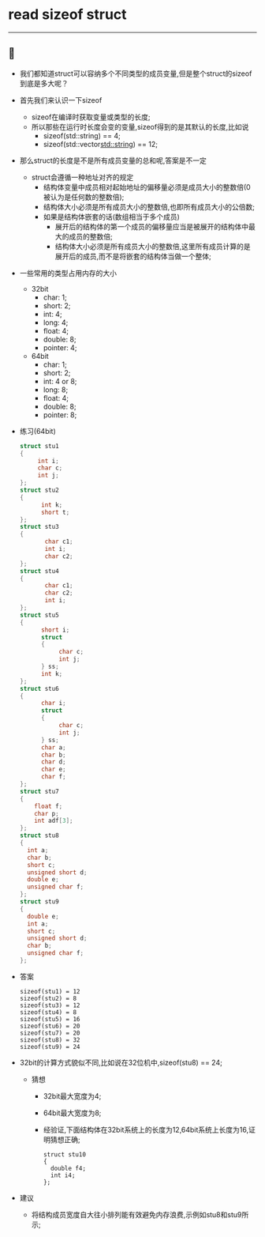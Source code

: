 # read sizeof struct
---
:art:
---
* 我们都知道struct可以容纳多个不同类型的成员变量,但是整个struct的sizeof到底是多大呢？
* 首先我们来认识一下sizeof
  * sizeof在编译时获取变量或类型的长度;
  * 所以那些在运行时长度会变的变量,sizeof得到的是其默认的长度,比如说
    * sizeof(std::string) == 4;
    * sizeof(std::vector<std::string>) == 12;
* 那么struct的长度是不是所有成员变量的总和呢,答案是不一定
  * struct会遵循一种地址对齐的规定
    * 结构体变量中成员相对起始地址的偏移量必须是成员大小的整数倍(0被认为是任何数的整数倍);
    * 结构体大小必须是所有成员大小的整数倍,也即所有成员大小的公倍数;
    * 如果是结构体嵌套的话(数组相当于多个成员)
      * 展开后的结构体的第一个成员的偏移量应当是被展开的结构体中最大的成员的整数倍;
      * 结构体大小必须是所有成员大小的整数倍,这里所有成员计算的是展开后的成员,而不是将嵌套的结构体当做一个整体;

* 一些常用的类型占用内存的大小
  * 32bit
    * char: 1;
    * short: 2;
    * int: 4;
    * long: 4;
    * float: 4;
    * double: 8;
    * pointer: 4;
  * 64bit
    * char: 1;
    * short: 2;
    * int: 4 or 8;
    * long: 8;
    * float: 4;
    * double: 8;
    * pointer: 8;

* 练习(64bit)

  ```C++
  struct stu1  
  {  
       int i;  
       char c;  
       int j;  
  };
  struct stu2  
  {  
        int k;  
        short t;  
  };
  struct stu3  
  {   
         char c1;   
         int i;  
         char c2;  
  };
  struct stu4  
  {  
         char c1;  
         char c2;  
         int i;  
  };
  struct stu5  
  {  
        short i;  
        struct   
        {  
             char c;  
             int j;  
        } ss;   
        int k;  
  };
  struct stu6  
  {  
        char i;  
        struct   
        {  
             char c;  
             int j;  
        } ss;   
        char a;  
        char b;  
        char d;  
        char e;  
        char f;  
  };
  struct stu7  
  {  
      float f;  
      char p;  
      int adf[3];  
  };
  struct stu8
  {
    int a;
    char b;
    short c;
    unsigned short d;
    double e;
    unsigned char f;
  };
  struct stu9
  {
    double e;
    int a;
    short c;
    unsigned short d;
    char b;
    unsigned char f;
  };
  ```

* 答案

  ```
  sizeof(stu1) = 12
  sizeof(stu2) = 8
  sizeof(stu3) = 12
  sizeof(stu4) = 8
  sizeof(stu5) = 16
  sizeof(stu6) = 20
  sizeof(stu7) = 20
  sizeof(stu8) = 32
  sizeof(stu9) = 24
  ```

* 32bit的计算方式貌似不同,比如说在32位机中,sizeof(stu8) == 24;
  * 猜想
    * 32bit最大宽度为4;
    * 64bit最大宽度为8;
    * 经验证,下面结构体在32bit系统上的长度为12,64bit系统上长度为16,证明猜想正确;

      ```
      struct stu10
      {
        double f4;
        int i4;
      };
      ```

* 建议
  * 将结构成员宽度自大往小排列能有效避免内存浪费,示例如stu8和stu9所示;
